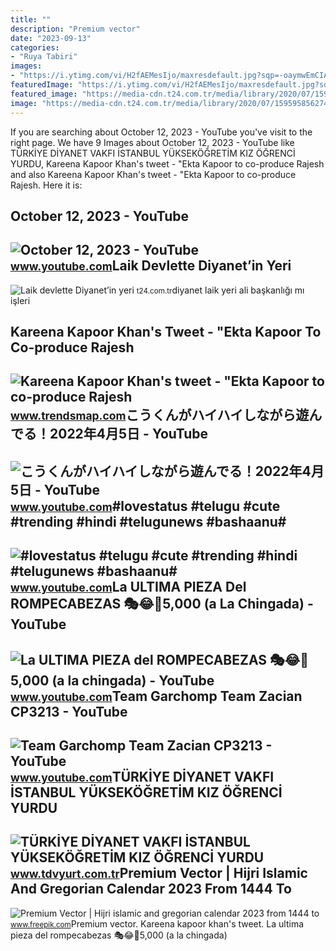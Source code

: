 ```yaml
---
title: ""
description: "Premium vector"
date: "2023-09-13"
categories:
- "Ruya Tabiri"
images:
- "https://i.ytimg.com/vi/H2fAEMesIjo/maxresdefault.jpg?sqp=-oaymwEmCIAKENAF8quKqQMa8AEB-AH-CYAC0AWKAgwIABABGGUgXyhTMA8=&amp;rs=AOn4CLCJYSghky0o-ilndxvg6fCYAda1ug"
featuredImage: "https://i.ytimg.com/vi/H2fAEMesIjo/maxresdefault.jpg?sqp=-oaymwEmCIAKENAF8quKqQMa8AEB-AH-CYAC0AWKAgwIABABGGUgXyhTMA8=&amp;rs=AOn4CLCJYSghky0o-ilndxvg6fCYAda1ug"
featured_image: "https://media-cdn.t24.com.tr/media/library/2020/07/1595958562745-1595883482095-mehmet-y-yilmaz.jpg"
image: "https://media-cdn.t24.com.tr/media/library/2020/07/1595958562745-1595883482095-mehmet-y-yilmaz.jpg"
---
```


If you are searching about October 12, 2023 - YouTube you've visit to the right page. We have 9 Images about October 12, 2023 - YouTube like TÜRKİYE DİYANET VAKFI İSTANBUL YÜKSEKÖĞRETİM KIZ ÖĞRENCİ YURDU, Kareena Kapoor Khan's tweet - "Ekta Kapoor to co-produce Rajesh and also Kareena Kapoor Khan's tweet - "Ekta Kapoor to co-produce Rajesh. Here it is:

October 12, 2023 - YouTube
--------------------------

 ![October 12, 2023 - YouTube](https://i.ytimg.com/vi/fcMEk0JVYXg/hq2.jpg?sqp=-oaymwEoCOADEOgC8quKqQMcGADwAQH4AbYIgAKAD4oCDAgAEAEYciBZKDswDw==&rs=AOn4CLCLFPD49Y3SVFRQnTKc3Uryr1rTGQ) <small>www.youtube.com</small>Laik Devlette Diyanet’in Yeri
-----------------------------

 ![Laik devlette Diyanet’in yeri](https://media-cdn.t24.com.tr/media/library/2020/07/1595958562745-1595883482095-mehmet-y-yilmaz.jpg) <small>t24.com.tr</small>diyanet laik yeri ali başkanlığı mı işleri

Kareena Kapoor Khan's Tweet - "Ekta Kapoor To Co-produce Rajesh
---------------------------------------------------------------

 ![Kareena Kapoor Khan's tweet - "Ekta Kapoor to co-produce Rajesh](https://pbs.twimg.com/media/Fcyada8X0AANSFu.jpg) <small>www.trendsmap.com</small>こうくんがハイハイしながら遊んでる！2022年4月5日 - YouTube
-------------------------------------

 ![こうくんがハイハイしながら遊んでる！2022年4月5日 - YouTube](https://i.ytimg.com/vi/H2fAEMesIjo/maxresdefault.jpg?sqp=-oaymwEmCIAKENAF8quKqQMa8AEB-AH-CYAC0AWKAgwIABABGGUgXyhTMA8=&rs=AOn4CLCJYSghky0o-ilndxvg6fCYAda1ug) <small>www.youtube.com</small>\#lovestatus #telugu #cute #trending #hindi #telugunews #bashaanu#
------------------------------------------------------------------

 ![#lovestatus #telugu #cute #trending #hindi #telugunews #bashaanu#](https://i.ytimg.com/vi/Fv8nq0Nx_3Y/maxres2.jpg?sqp=-oaymwEoCIAKENAF8quKqQMcGADwAQH4Ab4EgAKACIoCDAgAEAEYZSBXKFcwDw==&rs=AOn4CLADv-FCmEk5NEBUXGgjkLD2V5LyiA) <small>www.youtube.com</small>La ULTIMA PIEZA Del ROMPECABEZAS 🎭😂🧘5,000 (a La Chingada) - YouTube
-------------------------------------------------------------------

 ![La ULTIMA PIEZA del ROMPECABEZAS 🎭😂🧘5,000 (a la chingada) - YouTube](https://i.ytimg.com/vi/KdZ3OosEZ6s/hq2.jpg?sqp=-oaymwEoCOADEOgC8quKqQMcGADwAQH4Ad4EgAK4CIoCDAgAEAEYZSBMKGMwDw==&rs=AOn4CLCfzFvJaPoNerKMbSKycXF-fCyaDA) <small>www.youtube.com</small>Team Garchomp Team Zacian CP3213 - YouTube
------------------------------------------

 ![Team Garchomp Team Zacian CP3213 - YouTube](https://i.ytimg.com/vi/HYLCwcE-Dgc/maxres2.jpg?sqp=-oaymwEoCIAKENAF8quKqQMcGADwAQH4AYwCgALgA4oCDAgAEAEYRSBHKGUwDw==&rs=AOn4CLC_ulBvmvqa2cf2uT56Qfk3FCYaDA) <small>www.youtube.com</small>TÜRKİYE DİYANET VAKFI İSTANBUL YÜKSEKÖĞRETİM KIZ ÖĞRENCİ YURDU
--------------------------------------------------------------

 ![TÜRKİYE DİYANET VAKFI İSTANBUL YÜKSEKÖĞRETİM KIZ ÖĞRENCİ YURDU](https://www.tdvyurt.com.tr/wp-content/uploads/2021/06/1-4.jpg) <small>www.tdvyurt.com.tr</small>Premium Vector | Hijri Islamic And Gregorian Calendar 2023 From 1444 To
-----------------------------------------------------------------------

 ![Premium Vector | Hijri islamic and gregorian calendar 2023 from 1444 to](https://img.freepik.com/premium-vector/hijri-islamic-gregorian-calendar-2023-from-1444-1445_189033-1766.jpg?w=1800) <small>www.freepik.com</small>Premium vector. Kareena kapoor khan's tweet. La ultima pieza del rompecabezas 🎭😂🧘5,000 (a la chingada)
